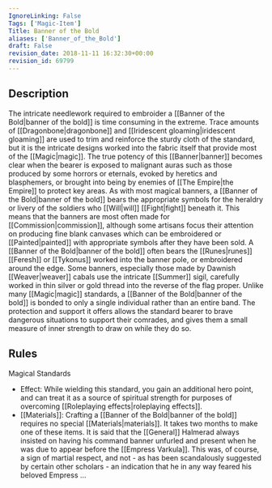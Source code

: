 ```yaml
---
IgnoreLinking: False
Tags: ['Magic-Item']
Title: Banner of the Bold
aliases: ['Banner_of_the_Bold']
draft: False
revision_date: 2018-11-11 16:32:30+00:00
revision_id: 69799
---
```


## Description
The intricate needlework required to embroider a [[Banner of the Bold|banner of the bold]] is time consuming in the extreme. Trace amounts of [[Dragonbone|dragonbone]] and [[Iridescent gloaming|iridescent gloaming]] are used to trim and reinforce the sturdy cloth of the standard, but it is the intricate designs worked into the fabric itself that provide most of the [[Magic|magic]]. 
The true potency of this [[Banner|banner]] becomes clear when the bearer is exposed to malignant auras such as those produced by some horrors or eternals, evoked by heretics and blasphemers, or brought into being by enemies of [[The Empire|the Empire]] to protect key areas.
As with most magical banners, a [[Banner of the Bold|banner of the bold]] bears the appropriate symbols for the heraldry or livery of the soldiers who [[Will|will]] [[Fight|fight]] beneath it. This means that the banners are most often made for [[Commission|commission]], although some artisans focus their attention on producing fine blank canvases which can be embroidered or [[Painted|painted]] with appropriate symbols after they have been sold.
A [[Banner of the Bold|banner of the bold]] often bears the [[Runes|runes]] [[Feresh]] or [[Tykonus]] worked into the banner pole, or embroidered around the edge. Some banners, especially those made by Dawnish [[Weaver|weaver]] cabals use the intricate [[Summer]] sigil, carefully worked in thin silver or gold thread into the reverse of the flag proper.
Unlike many [[Magic|magic]] standards, a [[Banner of the Bold|banner of the bold]] is bonded to only a single individual rather than an entire band. The protection and support it offers allows the standard bearer to brave dangerous situations to support their comrades, and gives them a small measure of inner strength to draw on while they do so.
## Rules
Magical Standards
* Effect: While wielding this standard, you gain an additional hero point, and can treat it as a source of spiritual strength for purposes of overcoming [[Roleplaying effects|roleplaying effects]].
* [[Materials]]: Crafting a [[Banner of the Bold|banner of the bold]] requires no special [[Materials|materials]]. It takes two months to make one of these items.
It is said that the [[General]] Halmerad always insisted on having his command banner unfurled and present when he was due to appear before the [[Empress Varkula]].  This was, of course, a sign of martial respect, and not - as has been scandalously suggested by certain other scholars - an indication that he in any way feared his beloved Empress ...